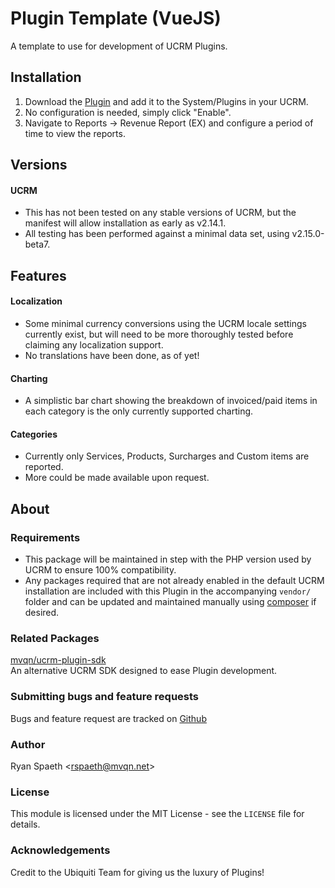 # Plugin Template (VueJS)

A template to use for development of UCRM Plugins. 

## Installation



1. Download the [Plugin](https://github.com/ucrm-plugins/revenue-report/raw/master/revenue-report.zip) and add it to the
System/Plugins in your UCRM.
2. No configuration is needed, simply click "Enable".
3. Navigate to Reports -> Revenue Report (EX) and configure a period of time to view the reports.

## Versions

#### UCRM
- This has not been tested on any stable versions of UCRM, but the manifest will allow installation as early as v2.14.1.
-  All testing has been performed against a minimal data set, using v2.15.0-beta7.

## Features

#### Localization
- Some minimal currency conversions using the UCRM locale settings currently exist, but will need to be more thoroughly
tested before claiming any localization support.
- No translations have been done, as of yet!

#### Charting
- A simplistic bar chart showing the breakdown of invoiced/paid items in each category is the only currently supported
charting.

#### Categories
- Currently only Services, Products, Surcharges and Custom items are reported.
- More could be made available upon request.


## About

### Requirements
- This package will be maintained in step with the PHP version used by UCRM to ensure 100% compatibility.
- Any packages required that are not already enabled in the default UCRM installation are included with this Plugin 
in the accompanying `vendor/` folder and can be updated and maintained manually using
[composer](https://getcomposer.org/) if desired.

### Related Packages
[mvqn/ucrm-plugin-sdk](https://github.com/mvqn/ucrm-plugin-sdk)\
An alternative UCRM SDK designed to ease Plugin development.

### Submitting bugs and feature requests
Bugs and feature request are tracked on [Github](https://github.com/ucrm-plugins/revenue-report/issues)

### Author
Ryan Spaeth <[rspaeth@mvqn.net](mailto:rspaeth@mvqn.net)>

### License
This module is licensed under the MIT License - see the `LICENSE` file for details.

### Acknowledgements
Credit to the Ubiquiti Team for giving us the luxury of Plugins!
